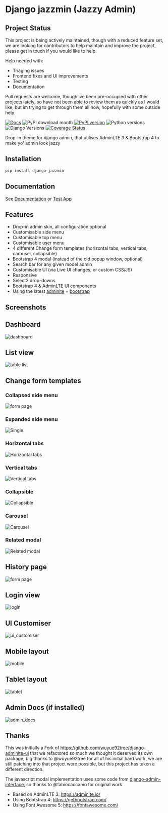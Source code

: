 
# Django jazzmin (Jazzy Admin)

## Project Status

This project is being actively maintained, though with a reduced feature set, we are looking for contributors to help
maintain and improve the project, please get in touch if you would like to help.

Help needed with:

- Triaging issues
- Frontend fixes and UI improvements
- Testing
- Documentation

Pull requests are welcome, though ive been pre-occupied with other projects lately, so have not been able to review
them as quickly as I would like, but im trying to get through them all now, hopefully with some outside help.

[![Docs](https://readthedocs.org/projects/django-jazzmin/badge/?version=latest)](https://django-jazzmin.readthedocs.io)
![PyPI download month](https://img.shields.io/pypi/dm/django-jazzmin.svg)
[![PyPI version](https://badge.fury.io/py/django-jazzmin.svg)](https://pypi.python.org/pypi/django-jazzmin/)
![Python versions](https://img.shields.io/badge/python-%3E=3.8-brightgreen)
![Django Versions](https://img.shields.io/badge/django-%3E=4.2-brightgreen)
[![Coverage Status](https://coveralls.io/repos/github/farridav/django-jazzmin/badge.svg?branch=master)](https://coveralls.io/github/farridav/django-jazzmin?branch=master)

Drop-in theme for django admin, that utilises AdminLTE 3 & Bootstrap 4 to make yo' admin look jazzy

## Installation

```bash
pip install django-jazzmin
```

## Documentation

See [Documentation](https://django-jazzmin.readthedocs.io) or [Test App](https://github.com/farridav/django-jazzmin/tree/master/tests/test_app/library/settings.py)

## Features

- Drop-in admin skin, all configuration optional
- Customisable side menu
- Customisable top menu
- Customisable user menu
- 4 different Change form templates (horizontal tabs, vertical tabs, carousel, collapsible)
- Bootstrap 4 modal (instead of the old popup window, optional)
- Search bar for any given model admin
- Customisable UI (via Live UI changes, or custom CSS/JS)
- Responsive
- Select2 drop-downs
- Bootstrap 4 & AdminLTE UI components
- Using the latest [adminlte](https://adminlte.io/) + [bootstrap](https://getbootstrap.com/)

## Screenshots

## Dashboard

![dashboard](https://django-jazzmin.readthedocs.io/img/dashboard.png)

## List view

![table list](https://django-jazzmin.readthedocs.io/img/list_view.png)

## Change form templates

### Collapsed side menu

![form page](https://django-jazzmin.readthedocs.io/img/detail_view.png)

### Expanded side menu

![Single](https://django-jazzmin.readthedocs.io/img/changeform_single.png)

### Horizontal tabs

![Horizontal tabs](https://django-jazzmin.readthedocs.io/img/changeform_horizontal_tabs.png)

### Vertical tabs

![Vertical tabs](https://django-jazzmin.readthedocs.io/img/changeform_vertical_tabs.png)

### Collapsible

![Collapsible](https://django-jazzmin.readthedocs.io/img/changeform_collapsible.png)

### Carousel

![Carousel](https://django-jazzmin.readthedocs.io/img/changeform_carousel.png)

### Related modal

![Related modal](https://django-jazzmin.readthedocs.io/img/related_modal_bootstrap.png)

## History page

![form page](https://django-jazzmin.readthedocs.io/img/history_page.png)

## Login view

![login](https://django-jazzmin.readthedocs.io/img/login.png)

## UI Customiser

![ui_customiser](https://django-jazzmin.readthedocs.io/img/ui_customiser.png)

## Mobile layout

![mobile](https://django-jazzmin.readthedocs.io/img/dashboard_mobile.png)

## Tablet layout

![tablet](https://django-jazzmin.readthedocs.io/img/dashboard_tablet.png)

## Admin Docs (if installed)

![admin_docs](https://django-jazzmin.readthedocs.io/img/admin_docs.png)

## Thanks

This was initially a Fork of <https://github.com/wuyue92tree/django-adminlte-ui> that we refactored so much we thought it
deserved its own package, big thanks to @wuyue92tree for all of his initial hard work, we are still patching into that
project were possible, but this project has taken a different direction.

The javascript modal implementation uses some code from [django-admin-interface](https://github.com/fabiocaccamo/django-admin-interface/blob/master/admin_interface/static/admin/js/popup_response.js), so thanks to @fabiocaccamo for original work

- Based on AdminLTE 3: <https://adminlte.io/>
- Using Bootstrap 4: <https://getbootstrap.com/>
- Using Font Awesome 5: <https://fontawesome.com/>
